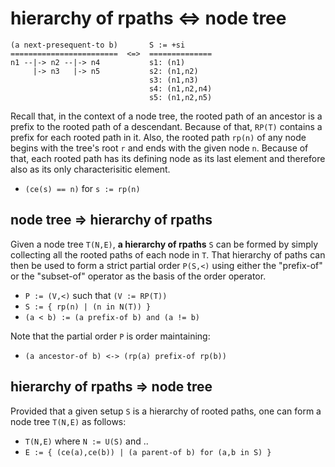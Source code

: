 
<!-- ======================================================================= -->
# hierarchy of rpaths <=> node tree

```
(a next-presequent-to b)       S := +si
========================  <=>  ==============
n1 --|-> n2 --|-> n4           s1: (n1)
     |-> n3   |-> n5           s2: (n1,n2)
                               s3: (n1,n3)
                               s4: (n1,n2,n4)
                               s5: (n1,n2,n5)
```

Recall that, in the context of a node tree, the rooted path of an ancestor is
a prefix to the rooted path of a descendant. Because of that, `RP(T)` contains
a prefix for each rooted path in it. Also, the rooted path `rp(n)` of any node
begins with the tree's root `r` and ends with the given node `n`. Because of
that, each rooted path has its defining node as its last element and therefore
also as its only characterisitic element.

* `(ce(s) == n)` for `s := rp(n)`

<!-- ======================================================================= -->
## node tree => hierarchy of rpaths

Given a node tree `T(N,E)`, **a hierarchy of rpaths** `S` can be formed by
simply collecting all the rooted paths of each node in `T`. That hierarchy
of paths can then be used to form a strict partial order `P(S,<)` using either
the "prefix-of" or the "subset-of" operator as the basis of the order operator.

* `P := (V,<)` such that `(V := RP(T))`
* `S := { rp(n) | (n in N(T)) }`
* `(a < b) := (a prefix-of b) and (a != b)`

Note that the partial order `P` is order maintaining:

* `(a ancestor-of b) <-> (rp(a) prefix-of rp(b))`

<!-- ======================================================================= -->
## hierarchy of rpaths => node tree

Provided that a given setup `S` is a hierarchy of rooted paths,
one can form a node tree `T(N,E)` as follows:

* `T(N,E)` where `N := U(S)` and ..
* `E := { (ce(a),ce(b)) | (a parent-of b) for (a,b in S) }`
